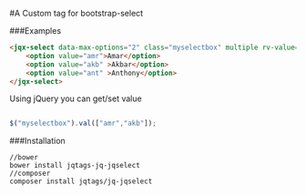 #A Custom tag for bootstrap-select

###Examples
```html
<jqx-select data-max-options="2" class="myselectbox" multiple rv-value="model.testvalue">
	<option value="amr">Amar</option>
	<option value="akb" >Akbar</option>
	<option value="ant" >Anthony</option>
</jqx-select>
```
Using jQuery you can get/set value

```javascript

$("myselectbox").val(["amr","akb"]);

```

###Installation

```shell
//bower
bower install jqtags-jq-jqselect
//composer
composer install jqtags/jq-jqselect
```


